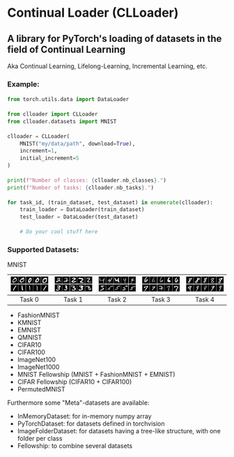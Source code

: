 # Continual Loader (CLLoader)

## A library for PyTorch's loading of datasets in the field of Continual Learning

Aka Continual Learning, Lifelong-Learning, Incremental Learning, etc.

### Example:

```python
from torch.utils.data import DataLoader

from clloader import CLLoader
from clloader.datasets import MNIST

clloader = CLLoader(
    MNIST("my/data/path", download=True),
    increment=1,
    initial_increment=5
)

print(f"Number of classes: {clloader.nb_classes}.")
print(f"Number of tasks: {clloader.nb_tasks}.")

for task_id, (train_dataset, test_dataset) in enumerate(clloader):
    train_loader = DataLoader(train_dataset)
    test_loader = DataLoader(test_dataset)

    # Do your cool stuff here
```

### Supported Datasets:

MNIST

|<img src="images/mnist_0.jpg" width="150">|<img src="images/mnist_1.jpg" width="150">|<img src="images/mnist_2.jpg" width="150">|<img src="images/mnist_3.jpg" width="150">|<img src="images/mnist_4.jpg" width="150">|
|:-------------------------:|:-------------------------:|:-------------------------:|:-------------------------:|:-------------------------:|
|Task 0 | Task 1 | Task 2 | Task 3 | Task 4|


- FashionMNIST
- KMNIST
- EMNIST
- QMNIST
- CIFAR10
- CIFAR100
- ImageNet100
- ImageNet1000
- MNIST Fellowship (MNIST + FashionMNIST + EMNIST)
- CIFAR Fellowship (CIFAR10 + CIFAR100)
- PermutedMNIST

Furthermore some "Meta"-datasets are available:
- InMemoryDataset: for in-memory numpy array
- PyTorchDataset: for datasets defined in torchvision
- ImageFolderDataset: for datasets having a tree-like structure, with one folder per class
- Fellowship: to combine several datasets
